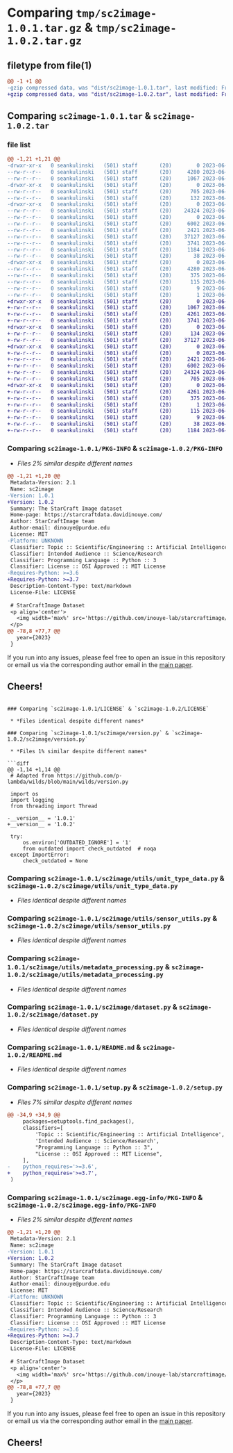 # Comparing `tmp/sc2image-1.0.1.tar.gz` & `tmp/sc2image-1.0.2.tar.gz`

## filetype from file(1)

```diff
@@ -1 +1 @@
-gzip compressed data, was "dist/sc2image-1.0.1.tar", last modified: Fri Jun 16 19:18:19 2023, max compression
+gzip compressed data, was "dist/sc2image-1.0.2.tar", last modified: Fri Jun 16 19:36:41 2023, max compression
```

## Comparing `sc2image-1.0.1.tar` & `sc2image-1.0.2.tar`

### file list

```diff
@@ -1,21 +1,21 @@
-drwxr-xr-x   0 seankulinski   (501) staff       (20)        0 2023-06-16 19:18:19.000000 sc2image-1.0.1/
--rw-r--r--   0 seankulinski   (501) staff       (20)     4280 2023-06-16 19:18:19.000000 sc2image-1.0.1/PKG-INFO
--rw-r--r--   0 seankulinski   (501) staff       (20)     1067 2023-06-16 17:35:39.000000 sc2image-1.0.1/LICENSE
-drwxr-xr-x   0 seankulinski   (501) staff       (20)        0 2023-06-16 19:18:19.000000 sc2image-1.0.1/sc2image/
--rw-r--r--   0 seankulinski   (501) staff       (20)      705 2023-06-16 19:13:45.000000 sc2image-1.0.1/sc2image/version.py
--rw-r--r--   0 seankulinski   (501) staff       (20)      132 2023-06-16 18:18:11.000000 sc2image-1.0.1/sc2image/__init__.py
-drwxr-xr-x   0 seankulinski   (501) staff       (20)        0 2023-06-16 19:18:19.000000 sc2image-1.0.1/sc2image/utils/
--rw-r--r--   0 seankulinski   (501) staff       (20)    24324 2023-06-16 17:35:39.000000 sc2image-1.0.1/sc2image/utils/unit_type_data.py
--rw-r--r--   0 seankulinski   (501) staff       (20)        0 2023-06-16 17:35:39.000000 sc2image-1.0.1/sc2image/utils/__init__.py
--rw-r--r--   0 seankulinski   (501) staff       (20)     6002 2023-06-16 17:35:39.000000 sc2image-1.0.1/sc2image/utils/sensor_utils.py
--rw-r--r--   0 seankulinski   (501) staff       (20)     2421 2023-06-16 18:21:35.000000 sc2image-1.0.1/sc2image/utils/metadata_processing.py
--rw-r--r--   0 seankulinski   (501) staff       (20)    37127 2023-06-16 18:19:27.000000 sc2image-1.0.1/sc2image/dataset.py
--rw-r--r--   0 seankulinski   (501) staff       (20)     3741 2023-06-16 19:10:56.000000 sc2image-1.0.1/README.md
--rw-r--r--   0 seankulinski   (501) staff       (20)     1184 2023-06-16 19:18:01.000000 sc2image-1.0.1/setup.py
--rw-r--r--   0 seankulinski   (501) staff       (20)       38 2023-06-16 19:18:19.000000 sc2image-1.0.1/setup.cfg
-drwxr-xr-x   0 seankulinski   (501) staff       (20)        0 2023-06-16 19:18:19.000000 sc2image-1.0.1/sc2image.egg-info/
--rw-r--r--   0 seankulinski   (501) staff       (20)     4280 2023-06-16 19:18:19.000000 sc2image-1.0.1/sc2image.egg-info/PKG-INFO
--rw-r--r--   0 seankulinski   (501) staff       (20)      375 2023-06-16 19:18:19.000000 sc2image-1.0.1/sc2image.egg-info/SOURCES.txt
--rw-r--r--   0 seankulinski   (501) staff       (20)      115 2023-06-16 19:18:19.000000 sc2image-1.0.1/sc2image.egg-info/requires.txt
--rw-r--r--   0 seankulinski   (501) staff       (20)        9 2023-06-16 19:18:19.000000 sc2image-1.0.1/sc2image.egg-info/top_level.txt
--rw-r--r--   0 seankulinski   (501) staff       (20)        1 2023-06-16 19:18:19.000000 sc2image-1.0.1/sc2image.egg-info/dependency_links.txt
+drwxr-xr-x   0 seankulinski   (501) staff       (20)        0 2023-06-16 19:36:41.000000 sc2image-1.0.2/
+-rw-r--r--   0 seankulinski   (501) staff       (20)     1067 2023-06-16 17:35:39.000000 sc2image-1.0.2/LICENSE
+-rw-r--r--   0 seankulinski   (501) staff       (20)     4261 2023-06-16 19:36:41.000000 sc2image-1.0.2/PKG-INFO
+-rw-r--r--   0 seankulinski   (501) staff       (20)     3741 2023-06-16 19:10:56.000000 sc2image-1.0.2/README.md
+drwxr-xr-x   0 seankulinski   (501) staff       (20)        0 2023-06-16 19:36:41.000000 sc2image-1.0.2/sc2image/
+-rw-r--r--   0 seankulinski   (501) staff       (20)      134 2023-06-16 19:23:27.000000 sc2image-1.0.2/sc2image/__init__.py
+-rw-r--r--   0 seankulinski   (501) staff       (20)    37127 2023-06-16 18:19:27.000000 sc2image-1.0.2/sc2image/dataset.py
+drwxr-xr-x   0 seankulinski   (501) staff       (20)        0 2023-06-16 19:36:41.000000 sc2image-1.0.2/sc2image/utils/
+-rw-r--r--   0 seankulinski   (501) staff       (20)        0 2023-06-16 17:35:39.000000 sc2image-1.0.2/sc2image/utils/__init__.py
+-rw-r--r--   0 seankulinski   (501) staff       (20)     2421 2023-06-16 18:21:35.000000 sc2image-1.0.2/sc2image/utils/metadata_processing.py
+-rw-r--r--   0 seankulinski   (501) staff       (20)     6002 2023-06-16 17:35:39.000000 sc2image-1.0.2/sc2image/utils/sensor_utils.py
+-rw-r--r--   0 seankulinski   (501) staff       (20)    24324 2023-06-16 17:35:39.000000 sc2image-1.0.2/sc2image/utils/unit_type_data.py
+-rw-r--r--   0 seankulinski   (501) staff       (20)      705 2023-06-16 19:36:16.000000 sc2image-1.0.2/sc2image/version.py
+drwxr-xr-x   0 seankulinski   (501) staff       (20)        0 2023-06-16 19:36:41.000000 sc2image-1.0.2/sc2image.egg-info/
+-rw-r--r--   0 seankulinski   (501) staff       (20)     4261 2023-06-16 19:36:41.000000 sc2image-1.0.2/sc2image.egg-info/PKG-INFO
+-rw-r--r--   0 seankulinski   (501) staff       (20)      375 2023-06-16 19:36:41.000000 sc2image-1.0.2/sc2image.egg-info/SOURCES.txt
+-rw-r--r--   0 seankulinski   (501) staff       (20)        1 2023-06-16 19:36:41.000000 sc2image-1.0.2/sc2image.egg-info/dependency_links.txt
+-rw-r--r--   0 seankulinski   (501) staff       (20)      115 2023-06-16 19:36:41.000000 sc2image-1.0.2/sc2image.egg-info/requires.txt
+-rw-r--r--   0 seankulinski   (501) staff       (20)        9 2023-06-16 19:36:41.000000 sc2image-1.0.2/sc2image.egg-info/top_level.txt
+-rw-r--r--   0 seankulinski   (501) staff       (20)       38 2023-06-16 19:36:41.000000 sc2image-1.0.2/setup.cfg
+-rw-r--r--   0 seankulinski   (501) staff       (20)     1184 2023-06-16 19:33:49.000000 sc2image-1.0.2/setup.py
```

### Comparing `sc2image-1.0.1/PKG-INFO` & `sc2image-1.0.2/PKG-INFO`

 * *Files 2% similar despite different names*

```diff
@@ -1,21 +1,20 @@
 Metadata-Version: 2.1
 Name: sc2image
-Version: 1.0.1
+Version: 1.0.2
 Summary: The StarCraft Image dataset
 Home-page: https://starcraftdata.davidinouye.com/
 Author: StarCraftImage team
 Author-email: dinouye@purdue.edu
 License: MIT
-Platform: UNKNOWN
 Classifier: Topic :: Scientific/Engineering :: Artificial Intelligence
 Classifier: Intended Audience :: Science/Research
 Classifier: Programming Language :: Python :: 3
 Classifier: License :: OSI Approved :: MIT License
-Requires-Python: >=3.6
+Requires-Python: >=3.7
 Description-Content-Type: text/markdown
 License-File: LICENSE
 
 # StarCraftImage Dataset
 <p align='center'>
   <img width='max%' src='https://github.com/inouye-lab/starcraftimage/blob/main/figures/dataset-overview-figure.png' />
 </p>
@@ -78,8 +77,7 @@
   year={2023}
 }
 ```
 
 If you run into any issues, please feel free to open an issue in this repository or email us via the corresponding author email in the [main paper](https://openaccess.thecvf.com/content/CVPR2023/html/Kulinski_StarCraftImage_A_Dataset_for_Prototyping_Spatial_Reasoning_Methods_for_Multi-Agent_CVPR_2023_paper.html).
 
 Cheers!
-
```

### Comparing `sc2image-1.0.1/LICENSE` & `sc2image-1.0.2/LICENSE`

 * *Files identical despite different names*

### Comparing `sc2image-1.0.1/sc2image/version.py` & `sc2image-1.0.2/sc2image/version.py`

 * *Files 1% similar despite different names*

```diff
@@ -1,14 +1,14 @@
 # Adapted from https://github.com/p-lambda/wilds/blob/main/wilds/version.py
 
 import os
 import logging
 from threading import Thread
 
-__version__ = '1.0.1'
+__version__ = '1.0.2'
 
 try:
     os.environ['OUTDATED_IGNORE'] = '1'
     from outdated import check_outdated  # noqa
 except ImportError:
     check_outdated = None
```

### Comparing `sc2image-1.0.1/sc2image/utils/unit_type_data.py` & `sc2image-1.0.2/sc2image/utils/unit_type_data.py`

 * *Files identical despite different names*

### Comparing `sc2image-1.0.1/sc2image/utils/sensor_utils.py` & `sc2image-1.0.2/sc2image/utils/sensor_utils.py`

 * *Files identical despite different names*

### Comparing `sc2image-1.0.1/sc2image/utils/metadata_processing.py` & `sc2image-1.0.2/sc2image/utils/metadata_processing.py`

 * *Files identical despite different names*

### Comparing `sc2image-1.0.1/sc2image/dataset.py` & `sc2image-1.0.2/sc2image/dataset.py`

 * *Files identical despite different names*

### Comparing `sc2image-1.0.1/README.md` & `sc2image-1.0.2/README.md`

 * *Files identical despite different names*

### Comparing `sc2image-1.0.1/setup.py` & `sc2image-1.0.2/setup.py`

 * *Files 7% similar despite different names*

```diff
@@ -34,9 +34,9 @@
     packages=setuptools.find_packages(),
     classifiers=[
         'Topic :: Scientific/Engineering :: Artificial Intelligence',
         'Intended Audience :: Science/Research',
         "Programming Language :: Python :: 3",
         "License :: OSI Approved :: MIT License",
     ],
-    python_requires='>=3.6',
+    python_requires='>=3.7',
 )
```

### Comparing `sc2image-1.0.1/sc2image.egg-info/PKG-INFO` & `sc2image-1.0.2/sc2image.egg-info/PKG-INFO`

 * *Files 2% similar despite different names*

```diff
@@ -1,21 +1,20 @@
 Metadata-Version: 2.1
 Name: sc2image
-Version: 1.0.1
+Version: 1.0.2
 Summary: The StarCraft Image dataset
 Home-page: https://starcraftdata.davidinouye.com/
 Author: StarCraftImage team
 Author-email: dinouye@purdue.edu
 License: MIT
-Platform: UNKNOWN
 Classifier: Topic :: Scientific/Engineering :: Artificial Intelligence
 Classifier: Intended Audience :: Science/Research
 Classifier: Programming Language :: Python :: 3
 Classifier: License :: OSI Approved :: MIT License
-Requires-Python: >=3.6
+Requires-Python: >=3.7
 Description-Content-Type: text/markdown
 License-File: LICENSE
 
 # StarCraftImage Dataset
 <p align='center'>
   <img width='max%' src='https://github.com/inouye-lab/starcraftimage/blob/main/figures/dataset-overview-figure.png' />
 </p>
@@ -78,8 +77,7 @@
   year={2023}
 }
 ```
 
 If you run into any issues, please feel free to open an issue in this repository or email us via the corresponding author email in the [main paper](https://openaccess.thecvf.com/content/CVPR2023/html/Kulinski_StarCraftImage_A_Dataset_for_Prototyping_Spatial_Reasoning_Methods_for_Multi-Agent_CVPR_2023_paper.html).
 
 Cheers!
-
```

